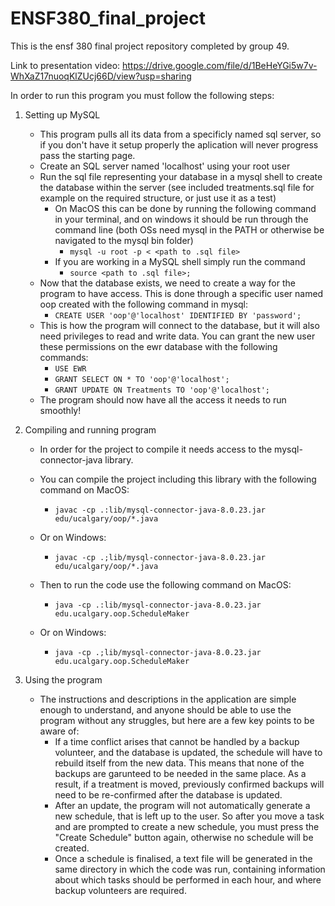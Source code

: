 # ENSF380_final_project

This is the ensf 380 final project repository completed by group 49.

Link to presentation video: https://drive.google.com/file/d/1BeHeYGi5w7v-WhXaZ17nuoqKlZUcj66D/view?usp=sharing

In order to run this program you must follow the following steps:

1. Setting up MySQL

   - This program pulls all its data from a specificly named sql server, so if you don't have it setup properly the aplication will never progress pass the starting page.
   - Create an SQL server named 'localhost' using your root user
   - Run the sql file representing your database in a mysql shell to create the database within the server (see included treatments.sql file for example on the required structure, or just use it as a test)
     - On MacOS this can be done by running the following command in your terminal, and on windows it should be run through the command line (both OSs need mysql in the PATH or otherwise be navigated to the mysql bin folder)
       - `mysql -u root -p < <path to .sql file>`
     - If you are working in a MySQL shell simply run the command
       - `source <path to .sql file>;`
   - Now that the database exists, we need to create a way for the program to have access. This is done through a specific user named oop created with the following command in mysql:
     - `CREATE USER 'oop'@'localhost' IDENTIFIED BY 'password';`
   - This is how the program will connect to the database, but it will also need privileges to read and write data. You can grant the new user these permissions on the ewr database with the following commands:
     - `USE EWR`
     - `GRANT SELECT ON * TO 'oop'@'localhost';`
     - `GRANT UPDATE ON Treatments TO 'oop'@'localhost';`
   - The program should now have all the access it needs to run smoothly!

2. Compiling and running program

   - In order for the project to compile it needs access to the mysql-connector-java library.
   - You can compile the project including this library with the following command on MacOS:
     - `javac -cp .:lib/mysql-connector-java-8.0.23.jar edu/ucalgary/oop/*.java`
   - Or on Windows:

     - `javac -cp .;lib/mysql-connector-java-8.0.23.jar edu/ucalgary/oop/*.java`

   - Then to run the code use the following command on MacOS:
     - `java -cp .:lib/mysql-connector-java-8.0.23.jar edu.ucalgary.oop.ScheduleMaker`
   - Or on Windows:
     - `java -cp .;lib/mysql-connector-java-8.0.23.jar edu.ucalgary.oop.ScheduleMaker`

3. Using the program
   - The instructions and descriptions in the application are simple enough to understand, and anyone should be able to use the program without any struggles, but here are a few key points to be aware of:
     - If a time conflict arises that cannot be handled by a backup volunteer, and the database is updated, the schedule will have to rebuild itself from the new data. This means that none of the backups are garunteed to be needed in the same place. As a result, if a treatment is moved, previously confirmed backups will need to be re-confirmed after the database is updated.
     - After an update, the program will not automatically generate a new schedule, that is left up to the user. So after you move a task and are prompted to create a new schedule, you must press the "Create Schedule" button again, otherwise no schedule will be created.
     - Once a schedule is finalised, a text file will be generated in the same directory in which the code was run, containing information about which tasks should be performed in each hour, and where backup volunteers are required.
